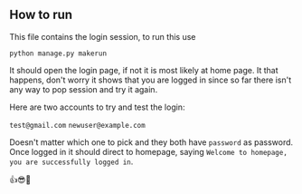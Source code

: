 ## How to run

This file contains the login session, to run this use 

```python manage.py makerun```

It should open the login page, if not it is most likely at home page. It that happens, don't worry it shows that you are logged in since so far there isn't any way to pop session and try it again.

Here are two accounts to try and test the login:

```test@gmail.com```
```newuser@example.com```

Doesn't matter which one to pick and they both have ```password``` as password. Once logged in it should direct to homepage, saying ```Welcome to homepage, you are successfully logged in```.


👍😎💯